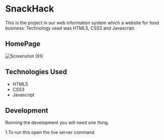 # SnackHack
This is the project in our web information system which a website for food business. Technology used was HTML5, CSS3 and Javascript.
    
## HomePage
![Screenshot (91)](https://user-images.githubusercontent.com/80078725/206830310-e7db6a5a-f56d-4ab4-8651-076b8a6303b5.png)
    
## Technologies Used
* HTML5
* CSS3
* Javascript
    
## Development
Running the development you will need one thing.
    
1.To run this open the live server command
    
